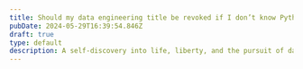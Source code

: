 ```yaml
---
title: Should my data engineering title be revoked if I don’t know Python?
pubDate: 2024-05-29T16:39:54.846Z
draft: true
type: default
description: A self-discovery into life, liberty, and the pursuit of data.
---
```

